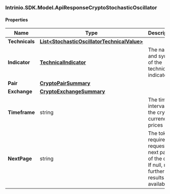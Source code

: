 [//]: # (CLASS:Intrinio.SDK.Model.ApiResponseCryptoStochasticOscillator)

[//]: # (KIND:object)

### Intrinio.SDK.Model.ApiResponseCryptoStochasticOscillator
#### Properties

[//]: # (START_DEFINITION)

Name | Type | Description
------------ | ------------- | -------------
**Technicals** | [**List&lt;StochasticOscillatorTechnicalValue&gt;**](StochasticOscillatorTechnicalValue.md) |  &nbsp;
**Indicator** | [**TechnicalIndicator**](TechnicalIndicator.md) | The name and symbol of the technical indicator &nbsp;
**Pair** | [**CryptoPairSummary**](CryptoPairSummary.md) |  &nbsp;
**Exchange** | [**CryptoExchangeSummary**](CryptoExchangeSummary.md) |  &nbsp;
**Timeframe** | string | The time interval for the crypto currency prices &nbsp;
**NextPage** | string | The token required to request the next page of the data. If null, no further results are available. &nbsp;

[//]: # (END_DEFINITION)


[//]: # (CONTAINED_CLASS:Intrinio.SDK.Model.StochasticOscillatorTechnicalValue)


[//]: # (CONTAINED_CLASS:Intrinio.SDK.Model.TechnicalIndicator)


[//]: # (CONTAINED_CLASS:Intrinio.SDK.Model.CryptoPairSummary)


[//]: # (CONTAINED_CLASS:Intrinio.SDK.Model.CryptoExchangeSummary)


